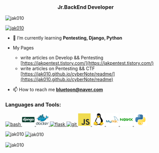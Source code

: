 <h3 align="center">Jr.BackEnd Developer</h3>

<p align="left"> <img src="https://komarev.com/ghpvc/?username=jak010&label=Profile%20views&color=0e75b6&style=flat" alt="jak010" /> </p>

<p align="left"> <a href="https://github.com/ryo-ma/github-profile-trophy"><img src="https://github-profile-trophy.vercel.app/?username=jak010" alt="jak010" /></a> </p>

- 🌱 I’m currently learning **Pentesting, Django, Python**
- My Pages
  - write articles on Develop && Pentesting [https://jakpentest.tistory.com/](https://jakpentest.tistory.com/)
  - write articles on Pentesting && CTF [https://jak010.github.io/cyberNote/readme/](https://jak010.github.io/cyberNote/readme)

- 📫 How to reach me **bluetoon@naver.com**


<h3 align="left">Languages and Tools:</h3>
<p align="left"> <a href="https://www.gnu.org/software/bash/" target="_blank"> <img src="https://www.vectorlogo.zone/logos/gnu_bash/gnu_bash-icon.svg" alt="bash" width="40" height="40"/> </a> <a href="https://www.djangoproject.com/" target="_blank"> <img src="https://raw.githubusercontent.com/devicons/devicon/master/icons/django/django-original.svg" alt="django" width="40" height="40"/> </a> <a href="https://www.docker.com/" target="_blank"> <img src="https://raw.githubusercontent.com/devicons/devicon/master/icons/docker/docker-original-wordmark.svg" alt="docker" width="40" height="40"/> </a> <a href="https://flask.palletsprojects.com/" target="_blank"> <img src="https://www.vectorlogo.zone/logos/pocoo_flask/pocoo_flask-icon.svg" alt="flask" width="40" height="40"/> </a> <a href="https://git-scm.com/" target="_blank"> <img src="https://www.vectorlogo.zone/logos/git-scm/git-scm-icon.svg" alt="git" width="40" height="40"/> </a> <a href="https://developer.mozilla.org/en-US/docs/Web/JavaScript" target="_blank"> <img src="https://raw.githubusercontent.com/devicons/devicon/master/icons/javascript/javascript-original.svg" alt="javascript" width="40" height="40"/> </a> <a href="https://www.linux.org/" target="_blank"> <img src="https://raw.githubusercontent.com/devicons/devicon/master/icons/linux/linux-original.svg" alt="linux" width="40" height="40"/> </a> <a href="https://www.mysql.com/" target="_blank"> <img src="https://raw.githubusercontent.com/devicons/devicon/master/icons/mysql/mysql-original-wordmark.svg" alt="mysql" width="40" height="40"/> </a> <a href="https://www.nginx.com" target="_blank"> <img src="https://raw.githubusercontent.com/devicons/devicon/master/icons/nginx/nginx-original.svg" alt="nginx" width="40" height="40"/> </a> <a href="https://www.python.org" target="_blank"> <img src="https://raw.githubusercontent.com/devicons/devicon/master/icons/python/python-original.svg" alt="python" width="40" height="40"/> </a> </p>

<p><img align="left" src="https://github-readme-stats.vercel.app/api/top-langs?username=jak010&show_icons=true&locale=en&layout=compact" alt="jak010" /></p>

<p>&nbsp;<img align="center" src="https://github-readme-stats.vercel.app/api?username=jak010&show_icons=true&locale=en" alt="jak010" /></p>

<p><img align="center" src="https://github-readme-streak-stats.herokuapp.com/?user=jak010&" alt="jak010" /></p>
